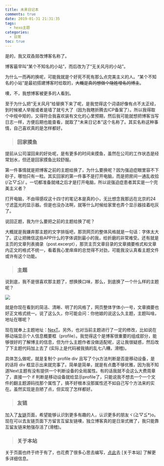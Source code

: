 ```yaml
---
title: 未来日记本
comments: true
date: 2019-01-31 21:31:35
tags:
  - hexo主题
categories:
  - 日常
toc: true
---
```


是的，我又双叒叕改博客名称了。

博客最早叫“某个不知名的小站”，而后改为了“无关风月的小站”。

为什么一而再的换呢，可能我就是个好死不死有那么点完美主义的人。“某个不知名的小站”是最初搭建博客时给取的，~~大概是真的想做个隐姓埋名的博主~~。

噢，不，我想博客被更多的人看到。

至于为什么把“无关风月”给替换下来了呢，是我觉得这个词语好像有点不太正经，到时候被人举报或者是墙了就亏大了（因为我瞎折腾去ICP备案了）。所以我得取个中规中矩的，又得符合我喜欢装有文化的心里预期，然后我可能就想把博客当写日志一样，方便后期也能查看，就取了“未来日记本”这个名称了。其实名称这种事情，自己喜欢真的是怎样都好。

> ### 回家摸鱼

提前从公司溜回来的好处呢，是有更多的时间来摸鱼，虽然在公司的工作状态是经常划水，但还是回家摸鱼比较舒服。

第一件事情就是把博客之前的主题给换了，为什么要换呢？因为强迫症眼里容不下砂子，哪怕只有一粒。其实回家的第一件事不是打开电脑，而是把房间一通乱收拾 (/≧▽≦)/ 。一切都准备就绪之后才是打开电脑，所以说强迫症患者其实是一个完美主义者？

<!--more-->
打开电脑，不由得感叹这十四寸的笔记本是真的小，无比想念我那远在北京的24寸滤蓝光的显示器。但是也没办法啊，就等什么时候给家里也弄个显示器挂着吃灰了。

说回正题，我为什么要把之前的主题给换了呢？

大概就是我嫌弃那主题的文字排版吧，那货网页的整体风格就是一句话：字体太大了。这让把微信这些APP什么的字体调到最小的我，给折磨的非常难受。还有就是主页的文章列表摘录（post.excerpt），那货主页文章目录的文章摘要格式和文章内正文的格式不统一，看着我心里痒痒的总觉得不对劲，可能我没认真看主题文件或许有这个功能。

> ### 主题

说到底，我不是很喜欢那主题了，想换换口味，那么，到底换了一个什么样的主题呢？

![](https://i.loli.net/2019/07/13/5d2969600b95d66901.png)

就是你现在看到的简洁、清晰、明了的风格了，网页整体字体小一号，文章摘要也好正文格式统一。说了这么久，你可能会问：你他娘的说这么久主题，主题叫啥，地址在哪呢？

现在就奉上主题地址：[NexT](https://github.com/iissnan/hexo-theme-next)。另外，也对当前主题进行了一定的修改，比如说在移动端显示个人信息概要框（profile）。我觉得这个是博客很重要的组成部分，能够很好的了解博主的信息，但为什么主题作者没做适配呢，这让我很疑惑，然后改了下主题代码加上去了 (实际上是代码被我搞的乱七八糟，滑稽)。

具体怎么做呢，就是复制个 profile div 且写了个js方法判断是否是移动设备，是的话将 div 框显示出来就完事了。简单是简单，就是有点蠢不够优雅，因为我不知道Next主题有没有提供一个判断设备的全局属性。有的话我就不会这么大费周章了，直接一个 if 判断是移动设备就给显示profile了，只能说我不想去一个一个文件的翻主题源码找那个属性了，搞不好根本没那属性还不如自己写个方法来的实在。虽然实现是丑陋了点，但实现了怎样都好。

> ### 友链

加入了[友链](https://vensing.com/friends/)页面，希望能够认识到更多有趣的人，认识更多的朋友ヾ(≧▽≦*)o。现在可以去友链页面下方留言互留友链噢，独立博客真的是日渐式微了，我只能靠互留友链来勉强存活了(滑稽)。

> ### 关于本站

关于页面也终于终于有了，也花费了很多心思去编写，[点此](https://vensing.com/about/)去 [关于本站] 了解更多详细信息。



